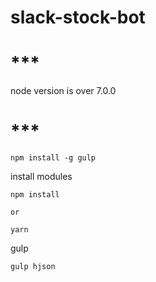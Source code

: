 # slack-stock-bot

# ***
node version is over 7.0.0

# ***
```
npm install -g gulp
```

install modules
```
npm install

or 

yarn
```

gulp

```
gulp hjson
```
